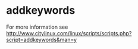 # addkeywords
For more information see http://www.citylinux.com/linux/scripts/scripts.php?script=addkeywords&man=y
